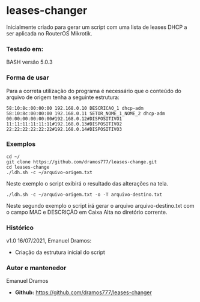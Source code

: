 # leases-changer
Inicialmente criado para gerar um script com uma lista de leases DHCP a ser
aplicada no RouterOS Mikrotik.

### Testado em:
BASH versão 5.0.3

### Forma de usar

Para a correta utilização do programa é necessário que o conteúdo do arquivo
de origem tenha a seguinte estrutura:

```
58:10:8c:00:00:00 192.168.0.10 DESCRICAO_1 dhcp-adm
58:10:8c:00:00:00 192.168.0.11 SETOR_NOME_1_NOME_2 dhcp-adm
00:00:00:00:00:00#192.168.0.12#DISPOSITIVO1
11:11:11:11:11:11#192.168.0.13#DISPOSITIVO2
22:22:22:22:22:22#192.168.0.14#DISPOSITIVO3
```
### Exemplos

```
cd ~/
git clone https://github.com/dramos777/leases-change.git
cd leases-change
./ldh.sh -c ~/arquivo-origem.txt
```
Neste exemplo o script exibirá o resultado das alterações na tela.
```
./ldh.sh -c ~/arquivo-origem.txt -o -T arquivo-destino.txt
```
Neste segundo exemplo o script irá gerar o arquivo arquivo-destino.txt com o
campo MAC e DESCRIÇÃO em Caixa Alta no diretório corrente.

### Histórico

v1.0 16/07/2021, Emanuel Dramos:
- Criação da estrutura inicial do script

### Autor e mantenedor
Emanuel Dramos
- **Github:** https://github.com/dramos777/leases-changer
